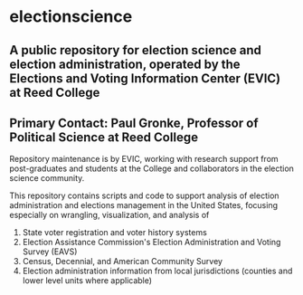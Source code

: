 # electionscience

## A public repository for election science and election administration, operated by the Elections and Voting Information Center (EVIC) at Reed College


## Primary Contact: Paul Gronke, Professor of Political Science at Reed College 

Repository maintenance is by EVIC, working
with research support from post-graduates and students at the College and collaborators in the
election science community. 

This repository contains scripts and code to support analysis of election administration and elections
management in the United States, focusing especially on wrangling, visualization, and analysis of  

1. State voter registration and voter history systems
2. Election Assistance Commission's Election Administration and Voting Survey (EAVS)
3. Census, Decennial, and American Community Survey 
4. Election administration information from local jurisdictions (counties and lower level units where applicable)

